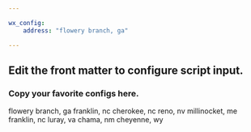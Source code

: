 ```yaml
---

wx_config:
    address: "flowery branch, ga"

---
```


## Edit the front matter to configure script input.

### Copy your favorite configs here.
flowery branch, ga
franklin, nc
cherokee, nc
reno, nv
millinocket, me
franklin, nc
luray, va
chama, nm
cheyenne, wy